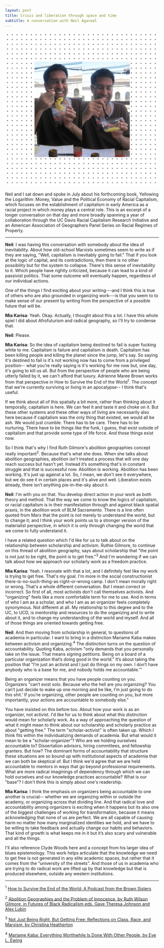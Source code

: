 ```yaml
---
layout: post
title: Crisis and liberation through space and time
subtitle: A conversation with Neil Agarwal
---
```


![1](/img/sketch-1571104411870.jpg)

Neil and I sat down and spoke in July about his forthcoming book, Yellowing the Logarithm: Money, Value and the Political Economy of Racial Capitalism, which focuses on the establishment of capitalism in early America as a racial project in which money plays a central role.  This is an excerpt of a longer conversation on that day and more broadly spanning a year of collaboration through the UC Davis Racial Capitalism Research Initiative and an American Association of Geographers Panel Series on Racial Regimes of Property. 

*****

**Neil**: I was having this conversation with somebody about the idea of inevitability. About how old-school Marxists sometimes seem to write as if they are saying, "Well, capitalism is inevitably going to fail." That if you look at the logic of capital, and its contradictions, then there is no other possibility but for the system to collapse. There's this sense of inevitability to it. Which people have rightly criticized, because it can lead to a kind of passivist politics. That some outcome will eventually happen, regardless of our individual actions. 

One of the things I find exciting about your writing---and I think this is true of others who are also grounded in organizing work---is that you seem to to make sense of our present by writing from the perspective of a possible future that will be. 

**Mia Karisa**: Yeah. Okay. Actually, I thought about this a lot. I have this whole spiel I did about Afrofuturism and radical geography, so I'll try to condense that.

**Neil**: Please.

**Mia Karisa**: So the idea of capitalism being destined to fail is super fucking white to me. Capitalism is failure and capitalism is death. Capitalism has been killing people and killing the planet since the jump, let's say. So saying it's destined to fail is it's not working now has to come from a privileged position-- what you’re really saying is it's working for me now but, one day, it's going to kill us all. But from the perspective of people who are being utterly failed by it, we can't afford that luxury.  Adrienne Maree Brown works from that perspective in How to Survive the End of the World<sup>1</sup>. The concept that we're currently surviving or living in an apocalypse-- I think that's useful. 

If we think about all of this spatially a bit more, rather than thinking about it temporally, capitalism is here. We can feel it and taste it and choke on it. But these other systems and these other ways of living are necessarily also here because if capitalism was the only thing that existed, we would all be ash. We would just crumble.  There has to be care. There has to be nurturing. There have to be things like the funk, I guess, that exist outside of capitalism and that provide some type of life force. And those things exist now. 

So I think that's why I find Ruth Gilmore's abolition geographies concept really important<sup>2</sup>. Because that's what she does.  When she talks about abolition geographies, abolition isn't treated a process that will one day reach success but hasn’t yet.  Instead it’s something that's in constant struggle and that is successful now. Abolition is working. Abolition has been working. It's just up against a lot. So, I mean, we don't see it everywhere, but we do see it in certain places and it's alive and well. Liberation exists already, there isn’t anything pie-in-the-sky about it.

**Neil**: I'm with you on that. You develop direct action in your work as both theory and method. That the way we come to know the logics of capitalism, or racial capitalism is in their manifestation through and against black spatial praxis, in the abolition work of BLM Sacramento. There is a line often quoted from Marx that the point is not merely to understand the world, but to change it; and I think your work points us to a stronger version of the materialist perspective, in which it is only through changing the world that we come to fully understand it.

I have a related question which I'd like for us to talk about on the relationship between scholarship and activism. Ruthie Gilmore, to continue on this thread of abolition geography, says about scholarship that "the point is not just to be right, the point is to get free."<sup>3</sup> And I'm wondering if we can talk about how we approach our scholarly work as a freedom practice. 

**Mia Karisa**: Yeah. I resonate with that a lot, and I definitely feel like my work is trying to get free. That's my goal. I'm more in the social constructionist there-is-no-such-thing-as-right-or-wrong camp. I don't mean morally right or wrong. That's a whole different conversation. But I mean correct or incorrect.  So first of all, most activists don't call themselves activists. And "organizing" feels like a more comfortable term for me to use. And in terms of who I am as a scholar, and who I am as an organizer feels completely synonymous. Not different at all. My relationship to this degree and to the UC, to UCD, is mentorship and resources to do the organizing and to write about it, and to change my understanding of the world and myself. And all of those things are oriented towards getting free.

**Neil**: And then moving from scholarship in general, to questions of academia in particular. I want to bring in a distinction Mariame Kaba makes between activism and organizing.<sup>4</sup> The distinction turns on the question of accountability.  Quoting Kaba, activism "only demands that you personally take on the issue. That means signing petitions. Being on a board of a particular organization that’s doing good in the world." It’s about taking the position that "I’m just an activist and I just do things on my own. I don’t have anybody who is a base for me, and nobody holds me accountable.'" 

Being an organizer means that you have people counting on you. Organizers "can’t exist solo. Because who the hell are you organizing? You can’t just decide to wake up one morning and be like, I’m just going to do this shit.' If you’re organizing, other people are counting on you, but more importantly, your actions are accountable to somebody else."

You have insisted on this before too. About how your work is as an organizer, not activist. I'd like for us to think about what this distinction would mean for scholarly work. As a way of approaching the question of what it might mean to think about our scholarship and scholarly practice as about "getting free." The term "scholar-activist" is often taken up. Which I think fits within the individualizing demands of academia. But what would it mean to be a "scholar-organizer"? Who are we holding ourselves accountable to? Dissertation advisors, hiring committees, and fellowship granters. But how? The dominant forms of accountability that structure these situations are so bound up with institutional aspects of academia that we can both be skeptical of. But I think we'd agree that we are held accountable to mentors in ways that go beyond professional requirements. What are more radical imaginings of dependency through which we can hold ourselves and our knowledge practices accountable? What is our "base"? I don't think this is simply about one's readership.

**Mia Karisa**: I think the emphasis on organizers being accountable to one another is crucial-- whether we are organizing within or outside the academy, or organizing across that dividing line.  And that radical love and accountability among organizers is exciting when it happens but its also one of the biggest challenges of working for transformation, because it means acknowledging that none of us are perfect.  We are all capable of causing harm no matter how many marginalized identities we hold, and we have to be willing to take feedback and actually change our habits and behaviors.  That kind of growth is what keeps me in it but it’s also scary and vulnerable and all the things.  

I'll also reference Clyde Woods here and a concept from his larger idea of blues epistemology. This work helps articulate that the knowledge we need to get free is not generated in any elite academic spaces, but rather that it comes from the “university of the streets”.   And those of us in academia who are trying to do radical work are lifted up by that knowledge but that is produced elsewhere, outside any western institutions.

*****

<sup>1</sup> [How to Survive the End of the World: A Podcast from the Brown Sisters](https://www.endoftheworldshow.org/)

<sup>2</sup> [Abolition Geographies and the Problem of Innocence, by Ruth Wilson Gilmore, in Futures of Black Radicalism eds. Gaye Theresa Johnson and Alex Lubin](https://drive.google.com/file/d/15CIZZo0MiacvwRjvFuhYHK0FPR3ZuGev/view?usp=sharing)

<sup>3</sup> [Not Just Being Right, But Getting Free: Reflections on Class, Race, and Marxism, by Christina Heatherton](https://www.versobooks.com/blogs/3317-not-just-being-right-but-getting-free-reflections-on-class-race-and-marxism)

<sup>4</sup> [Mariame Kaba: Everything Worthwhile Is Done With Other People, by Eve L. Ewing](https://adimagazine.com/articles/mariame-kaba-everything-worthwhile-is-done-with-other-people/)
